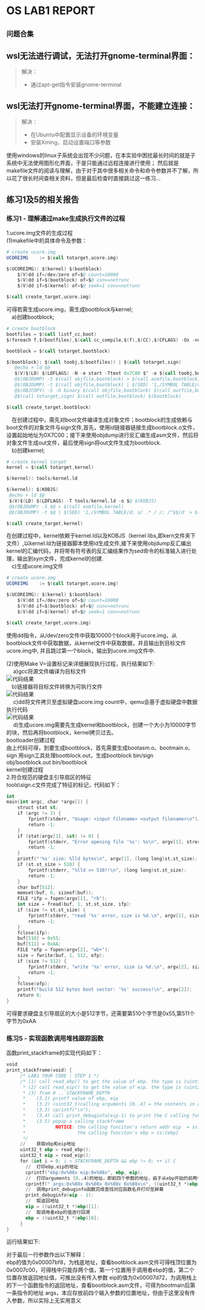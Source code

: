 
# OS LAB1 REPORT

## `问题合集`

## wsl无法进行调试，无法打开gnome-terminal界面：
> 
> 解决：
>   - 通过apt-get指令安装gnome-terminal

## wsl无法打开gnome-terminal界面，不能建立连接：
> 
> 解决：
>   - 在Ubuntu中配置显示设备的环境变量
>   - 安装Xming，启动设置端口等参数

使用windows的linux子系统会出现不少问题，在本实验中困扰最长时间的就是子系统中无法使用图形化界面，于是只能通过远程连接进行使用；
然后就是makefile文件的阅读与理解，由于对于其中很多相关命令和命令参数并不了解，所以花了很长时间查相关资料，但是最后检查时直接跳过这一练习...

## 练习1及5的相关报告

### 练习1 - 理解通过make生成执行文件的过程

1.ucore.img文件的生成过程<br>
(1)makefile中的具体命令及参数：<br>
```s
# create ucore.img
UCOREIMG	:= $(call totarget,ucore.img)

$(UCOREIMG): $(kernel) $(bootblock)
	$(V)dd if=/dev/zero of=$@ count=10000
	$(V)dd if=$(bootblock) of=$@ conv=notrunc
	$(V)dd if=$(kernel) of=$@ seek=1 conv=notrunc

$(call create_target,ucore.img)
 ```
 可得若需生成ucore.img，需生成bootblock与kernel;<br>
 &emsp;a)创建bootblock;
 ```s
 # create bootblock
bootfiles = $(call listf_cc,boot)
$(foreach f,$(bootfiles),$(call cc_compile,$(f),$(CC),$(CFLAGS) -Os -nostdinc))

bootblock = $(call totarget,bootblock)

$(bootblock): $(call toobj,$(bootfiles)) | $(call totarget,sign)
	@echo + ld $@
	$(V)$(LD) $(LDFLAGS) -N -e start -Ttext 0x7C00 $^ -o $(call toobj,bootblock)
	@$(OBJDUMP) -S $(call objfile,bootblock) > $(call asmfile,bootblock)
	@$(OBJDUMP) -t $(call objfile,bootblock) | $(SED) '1,/SYMBOL TABLE/d; s/ .* / /; /^$$/d' > $(call symfile,bootblock)
	@$(OBJCOPY) -S -O binary $(call objfile,bootblock) $(call outfile,bootblock)
	@$(call totarget,sign) $(call outfile,bootblock) $(bootblock)

$(call create_target,bootblock)
 ```
  &emsp;在创建过程中，需先对boot文件编译生成对象文件；bootblock的生成依赖与boot文件的对象文件与sign文件,首先，使用ld链接器链接生成bootblock.o文件，设置起始地址为0X7C00；接下来使用objdump进行反汇编生成asm文件，然后将对象文件生成out文件，最后使用sign将out文件生成为bootblock.<br>
  &emsp;b)创建kernel;
   ```s
# create kernel target
kernel = $(call totarget,kernel)

$(kernel): tools/kernel.ld

$(kernel): $(KOBJS)
	@echo + ld $@
	$(V)$(LD) $(LDFLAGS) -T tools/kernel.ld -o $@ $(KOBJS)
	@$(OBJDUMP) -S $@ > $(call asmfile,kernel)
	@$(OBJDUMP) -t $@ | $(SED) '1,/SYMBOL TABLE/d; s/ .* / /; /^$$/d' > $(call symfile,kernel)

$(call create_target,kernel)
 ```
在创建过程中，kernel依赖于kernel.ld以及KOBJS（kernel libs,即kern文件夹下文件）,以kernel.ld为链接器脚本使用ld生成文件,接下来使用objdump反汇编出kernel的汇编代码，并将带有符号表的反汇编结果作为sed命令的标准输入进行处理，输出到sym文件，完成kernel的创建.<br>
&emsp;c)生成ucore.img文件
```s
# create ucore.img
UCOREIMG	:= $(call totarget,ucore.img)

$(UCOREIMG): $(kernel) $(bootblock)
	$(V)dd if=/dev/zero of=$@ count=10000
	$(V)dd if=$(bootblock) of=$@ conv=notrunc
	$(V)dd if=$(kernel) of=$@ seek=1 conv=notrunc

$(call create_target,ucore.img)
 ```
使用dd指令，从/dev/zero文件中获取10000个block用于ucore.img，从bootblock文件中获取数据，从kernel文件中获取数据，并且输出到目标文件ucore.img中, 并且跳过第一个block，输出到ucore.img文件中.

(2)使用Make V=设置标记来详细展现执行过程，执行结果如下:<br>
  &emsp; a)gcc将源文件编译为目标文件<br>
  ![代码结果](https://github.com/NKU-OS-Study-Team/ucore/blob/main/lab1/gmm/images/img2.png)<br>
   &emsp;b)链接器将目标文件转换为可执行文件<br>
  ![代码结果](https://github.com/NKU-OS-Study-Team/ucore/blob/main/lab1/gmm/images/img3.png)<br>
  &emsp; c)dd将文件拷贝至虚拟硬盘ucore.img count中，qemu会基于虚拟硬盘中数据执行代码<br>
![代码结果](https://github.com/NKU-OS-Study-Team/ucore/blob/main/lab1/gmm/images/img5.png)<br>
  &emsp; d)生成ucore.img需要先生成kernel和bootblock，创建一个大小为10000字节的块，然后再将bootblock，kernel拷贝过去。<br>
bootloader创建过程<br>
由上代码可得，到要生成bootblock，首先需要生成bootasm.o、bootmain.o、sign
用sign工具处理bootblock.out，生成bootblock
bin/sign obj/bootblock.out bin/bootblock<br>
kernel创建过程<br>
2.符合规范的硬盘主引导扇区的特征<br>
tools\sign.c文件完成了特征的标记，代码如下：<br>
```s
int
main(int argc, char *argv[]) {
    struct stat st;
    if (argc != 3) {
        fprintf(stderr, "Usage: <input filename> <output filename>\n");
        return -1;
    }
    if (stat(argv[1], &st) != 0) {
        fprintf(stderr, "Error opening file '%s': %s\n", argv[1], strerror(errno));
        return -1;
    }
    printf("'%s' size: %lld bytes\n", argv[1], (long long)st.st_size);
    if (st.st_size > 510) {
        fprintf(stderr, "%lld >> 510!!\n", (long long)st.st_size);
        return -1;
    }
    char buf[512];
    memset(buf, 0, sizeof(buf));
    FILE *ifp = fopen(argv[1], "rb");
    int size = fread(buf, 1, st.st_size, ifp);
    if (size != st.st_size) {
        fprintf(stderr, "read '%s' error, size is %d.\n", argv[1], size);
        return -1;
    }
    fclose(ifp);
    buf[510] = 0x55;
    buf[511] = 0xAA;
    FILE *ofp = fopen(argv[2], "wb+");
    size = fwrite(buf, 1, 512, ofp);
    if (size != 512) {
        fprintf(stderr, "write '%s' error, size is %d.\n", argv[2], size);
        return -1;
    }
    fclose(ofp);
    printf("build 512 bytes boot sector: '%s' success!\n", argv[2]);
    return 0;
}
 ```
可得要求硬盘主引导扇区的大小是512字节，还需要第510个字节是0x55,第511个字节为0xAA<br>


### 练习5 - 实现函数调用堆栈跟踪函数<br>
函数print_stackframe的实现代码如下：<br>
```s
void
print_stackframe(void) {
     /* LAB1 YOUR CODE : STEP 1 */
     /* (1) call read_ebp() to get the value of ebp. the type is (uint32_t);
      * (2) call read_eip() to get the value of eip. the type is (uint32_t);
      * (3) from 0 .. STACKFRAME_DEPTH
      *    (3.1) printf value of ebp, eip
      *    (3.2) (uint32_t)calling arguments [0..4] = the contents in address (uint32_t)ebp +2 [0..4]
      *    (3.3) cprintf("\n");
      *    (3.4) call print_debuginfo(eip-1) to print the C calling function name and line number, etc.
      *    (3.5) popup a calling stackframe
      *           NOTICE: the calling funciton's return addr eip  = ss:[ebp+4]
      *                   the calling funciton's ebp = ss:[ebp]
      */
     //    获取ebp和eip地址
     uint32_t ebp = read_ebp();
     uint32_t eip = read_eip();
     for (int i = 0; i < STACKFRAME_DEPTH && ebp != 0; ++ i) {
       //  打印ebp,eip的地址
       cprintf("ebp:0x%08x eip:0x%08x", ebp, eip);
       //  打印arguments [0..4]的地址，即前四个参数的地址，由于从ebp开始的前两个位置存储调用者ebp以及返回地址，所以从ebp[2]开始
       cprintf(" args:0x%08x 0x%08x 0x%08x 0x%08x\n", ((uint32_t *)ebp)[2], ((uint32_t *)ebp)[3], ((uint32_t *)ebp)[4], ((uint32_t *)ebp)[5]);
       //  调用print_debuginfo函数完成查找对应函数名并打印至屏幕
       print_debuginfo(eip - 1);
       //  取返回地址
       eip = ((uint32_t *)ebp)[1];
       //  取调用者ebp的值进行回溯
       ebp = ((uint32_t *)ebp)[0];
     }
}
 ```
运行结果如下:<br>

对于最后一行参数作出以下解释：<br>
ebp的值为0x00007bf8，为栈底地址，查看bootblock.asm文件可得栈顶位置为0x0007c00，可得栈中只能存两个值，第一个位置用于调用者ebp的值，第二个位置存放返回地址值，可推出没有传入参数
eip的值为0x00007d72，为调用栈上的下一个函数指令的返回地址，查看bootblock.asm文件，可得为bootmain后第一条指令的地址
args，本应存放前四个输入参数的位置地址，但由于这里没有传入参数，所以实际上无实用意义
